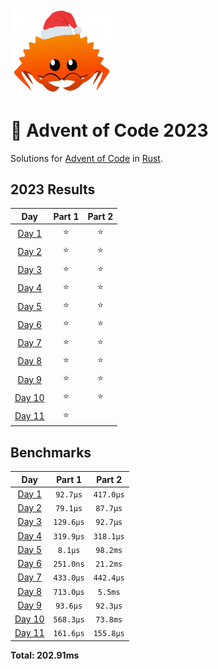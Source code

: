 <img src="./.assets/christmas_ferris.png" width="164">

# 🎄 Advent of Code 2023

Solutions for [Advent of Code](https://adventofcode.com/) in [Rust](https://www.rust-lang.org/).

<!--- advent_readme_stars table --->
## 2023 Results

| Day | Part 1 | Part 2 |
| :---: | :---: | :---: |
| [Day 1](https://adventofcode.com/2023/day/1) | ⭐ | ⭐ |
| [Day 2](https://adventofcode.com/2023/day/2) | ⭐ | ⭐ |
| [Day 3](https://adventofcode.com/2023/day/3) | ⭐ | ⭐ |
| [Day 4](https://adventofcode.com/2023/day/4) | ⭐ | ⭐ |
| [Day 5](https://adventofcode.com/2023/day/5) | ⭐ | ⭐ |
| [Day 6](https://adventofcode.com/2023/day/6) | ⭐ | ⭐ |
| [Day 7](https://adventofcode.com/2023/day/7) | ⭐ | ⭐ |
| [Day 8](https://adventofcode.com/2023/day/8) | ⭐ | ⭐ |
| [Day 9](https://adventofcode.com/2023/day/9) | ⭐ | ⭐ |
| [Day 10](https://adventofcode.com/2023/day/10) | ⭐ | ⭐ |
| [Day 11](https://adventofcode.com/2023/day/11) | ⭐ |   |
<!--- advent_readme_stars table --->

<!--- benchmarking table --->
## Benchmarks

| Day | Part 1 | Part 2 |
| :---: | :---: | :---:  |
| [Day 1](./src/bin/01.rs) | `92.7µs` | `417.0µs` |
| [Day 2](./src/bin/02.rs) | `79.1µs` | `87.7µs` |
| [Day 3](./src/bin/03.rs) | `129.6µs` | `92.7µs` |
| [Day 4](./src/bin/04.rs) | `319.9µs` | `318.1µs` |
| [Day 5](./src/bin/05.rs) | `8.1µs` | `98.2ms` |
| [Day 6](./src/bin/06.rs) | `251.0ns` | `21.2ms` |
| [Day 7](./src/bin/07.rs) | `433.0µs` | `442.4µs` |
| [Day 8](./src/bin/08.rs) | `713.0µs` | `5.5ms` |
| [Day 9](./src/bin/09.rs) | `93.6µs` | `92.3µs` |
| [Day 10](./src/bin/10.rs) | `568.3µs` | `73.8ms` |
| [Day 11](./src/bin/11.rs) | `161.6µs` | `155.8µs` |

**Total: 202.91ms**
<!--- benchmarking table --->
